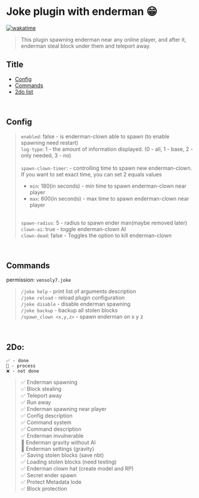 # Joke plugin with enderman 😁
<a href="https://wakatime.com/badge/user/11bc60d1-e050-42e4-9591-fc9bdaab16a7/project/41ac5910-3e3e-4f21-9fd6-724f4a7e4d32"><img src="https://wakatime.com/badge/user/11bc60d1-e050-42e4-9591-fc9bdaab16a7/project/41ac5910-3e3e-4f21-9fd6-724f4a7e4d32.svg" alt="wakatime"></a>
> This plugin spawning enderman near any online player, and after it, enderman steal block under them and teleport away.

## Title
- <a href="#Config">Config</a>
- <a href="#Commands">Commands</a>
- <a href="#2Do">2do list</a>

<br/>

## Config
> `enabled`: false - is enderman-clown able to spawn (to enable spawning need restart) \
> `log-type`: 1 - the amount of information displayed. (0 - all, 1 - base, 2 - only needed, 3 - no)
> \
> \
> `spawn-clown-timer`: - controlling time to spawn new enderman-clown. If you want to set exact time, you can set 2 equals values 
> - `min`: 180(in seconds) - min time to spawn enderman-clown near player
> - `max`: 600(in seconds) - max time to spawn enderman-clown near player 
>
> \
> `spawn-radius`: 5 - radius to spawn ender man(maybe removed later) \
> `clown-ai`: true - toggle enderman-clown AI \
> `clown-dead`: false - Toggles the option to kill enderman-clown

<br/>


## Commands
permission: `vensoly7.joke`
> `/joke help` - print list of arguments description \
> `/joke reload` - reload plugin configuration \
> `/joke disable` - disable enderman spawning \
> `/joke backup` - backup all stolen blocks \
> `/spawn_clown <x,y,z>` - spawn enderman on x y z  

<br/>


## 2Do: 

```
✅ - done
🔳 - process
❌ - not done
```

> ✅ Enderman spawning \
> ✅ Block stealing \
> ✅ Teleport away \
> ✅ Run away \
> ✅ Enderman spawning near player \
> ✅ Config description \
> ✅ Command system \
> ✅ Command description \
> ✅ Enderman invulnerable \
> 🔳 Enderman gravity without AI \
> 🔳 Enderman settings (gravity) \
> ✅ Saving stolen blocks (save nbt) \
> ✅ Loading stolen blocks (need testing) \
> ✅ Enderman clown hat (create model and RP) \
> ✅ Secret ender spawn \
> ✅ Protect Metadata lode \
> ✅ Block protection